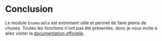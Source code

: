 # Conclusion

Le module `Enumerable` est extrement utile et permet de faire pleins de choses.
Toutes les fonctions n'ont pas été présentée, donc je vous invite à allez visiter la [documentation officielle](http://ruby-doc.org/core-2.2.2/Enumerable.html).